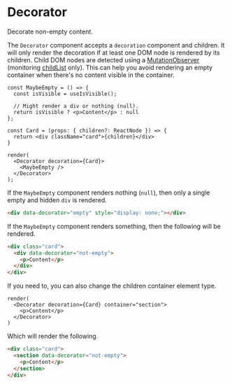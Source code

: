 # Decorator

Decorate non-empty content.

The `Decorator` component accepts a `decoration` component and children. It will only render the decoration if at least one DOM node is rendered by its children. Child DOM nodes are detected using a [MutationObserver](https://developer.mozilla.org/en-US/docs/Web/API/MutationObserver) (monitoring [childList](https://developer.mozilla.org/en-US/docs/Web/API/MutationObserver/observe#parameters) only). This can help you avoid rendering an empty container when there's no content visible in the container.

```tsx
const MaybeEmpty = () => {
  const isVisible = useIsVisible();

  // Might render a div or nothing (null).
  return isVisible ? <p>Content</p> : null
};

const Card = (props: { children?: ReactNode }) => {
  return <div className="card">{children}</div>
}

render(
  <Decorator decoration={Card}>
    <MaybeEmpty />
  </Decorator>
);
```

If the `MaybeEmpty` component renders nothing (`null`), then only a single empty and hidden `div` is rendered.

```html
<div data-decorator="empty" style="display: none;"></div>
```

If the `MaybeEmpty` component renders something, then the following will be rendered.

```html
<div class="card">
  <div data-decorator="not-empty">
    <p>Content</p>
  </div>
</div>
```

If you need to, you can also change the children container element type.

```tsx
render(
  <Decorator decoration={Card} container="section">
    <p>Content</p>
  </Decorator>
)
```

Which will render the following.

```html
<div class="card">
  <section data-decorator="not-empty">
    <p>Content</p>
  </section>
</div>
```
